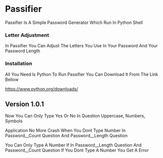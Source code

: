 # Passifier

Passifier Is A Simple Password Generator Which Run In Python Shell

### Letter Adjustment

In Passifier You Can Adjust The Letters You Use In Your Password And Your Password Length

### Installation

All You Need Is Python To Run Passifier You Can Download It From The Link Bellow

https://www.python.org/downloads/

## Version 1.0.1

Now You Can Only Type Yes Or No In Question Uppercase, Numbers, Symbols

Application No More Crash When You Dont Type Number In Password__Count Question And Password__Length Question

You Can Only Type A Number If In Password__Length Question And Password__Count Question
If You Dont Type A Number You Get A Error
